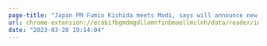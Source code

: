 ```yaml
---
page-title: "Japan PM Fumio Kishida meets Modi, says will announce new Indo-Pacific plan :: Reader View"
url: chrome-extension://ecabifbgmdmgdllomnfinbmaellmclnh/data/reader/index.html?id=1620214099&url=https%3A%2F%2Findianexpress.com%2Farticle%2Findia%2Fjapan-pm-fumio-kishida-mahatma-gandhi-tribute-rajghat-8507450%2F
date: "2023-03-20 19:14:04"
---
```

